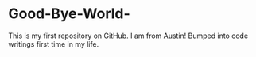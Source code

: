 # Good-Bye-World-
This is my first repository on GitHub.
I am from Austin! Bumped into code writings first time in my life. 
